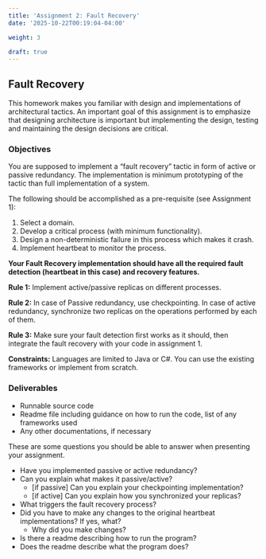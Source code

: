 ```yaml
---
title: 'Assignment 2: Fault Recovery'
date: '2025-10-22T00:19:04-04:00'

weight: 3

draft: true
---
```


## Fault Recovery

This homework makes you familiar with design and implementations of architectural tactics. An important goal of this assignment is to emphasize that designing architecture is important but implementing the design, testing and maintaining the design decisions are critical.

### Objectives

You are supposed to implement a “fault recovery” tactic in form of active or passive redundancy. The implementation is minimum prototyping of the tactic than full implementation of a system.

The following should be accomplished as a pre-requisite (see Assignment 1):

1. Select a domain.
2. Develop a critical process (with minimum functionality).
3. Design a non-deterministic failure in this process which makes it crash.
4. Implement heartbeat to monitor the process.

**Your Fault Recovery implementation should have all the required fault detection (heartbeat in this case) and recovery features.**

**Rule 1:** Implement active/passive replicas on different processes.

**Rule 2:** In case of Passive redundancy, use checkpointing. In case of active redundancy, synchronize two replicas on the operations performed by each of them.

**Rule 3:** Make sure your fault detection first works as it should, then integrate the fault recovery with your code in assignment 1.

**Constraints:** Languages are limited to Java or C#. You can use the existing frameworks or implement from scratch.

### Deliverables

* Runnable source code 
* Readme file including guidance on how to run the code, list of any frameworks used
* Any other documentations, if necessary

These are some questions you should be able to answer when presenting your assignment.

* Have you implemented passive or active redundancy?
* Can you explain what makes it passive/active?
    * [if passive] Can you explain your checkpointing implementation?
    * [if active] Can you explain how you synchronized your replicas?
* What triggers the fault recovery process?
* Did you have to make any changes to the original heartbeat implementations? If yes, what?
    * Why did you make changes?
* Is there a readme describing how to run the program?
* Does the readme describe what the program does?